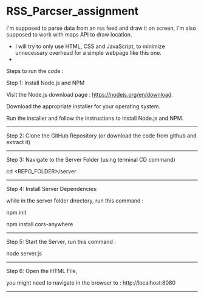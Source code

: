# RSS_Parcser_assignment

I'm supposed to parse data from an rss feed and draw it on screen, I'm also supposed to work with maps API to draw location.

* I will try to only use HTML, CSS and JavaScript, to minimize unnecessary overhead for a simple webpage like this one.
* 

Steps to run the code :

Step 1: Install Node.js and NPM 

Visit the Node.js download page : https://nodejs.org/en/download.

Download the appropriate installer for your operating system.

Run the installer and follow the instructions to install Node.js and NPM.

--------------------------------------

Step 2: Clone the GitHub Repository (or download the code from github and extract it)

--------------------------------------
Step 3: Navigate to the Server Folder (using terminal CD command)

cd <REPO_FOLDER>/server

--------------------------------------

Step 4: Install Server Dependencies:

while in the server folder directory, run this command :

npm init

npm install cors-anywhere

--------------------------------------
Step 5: Start the Server, run this command :

node server.js

--------------------------------------
Step 6: Open the HTML File,

you might need to navigate in the browser to : http://localhost:8080

---------------------------------------
